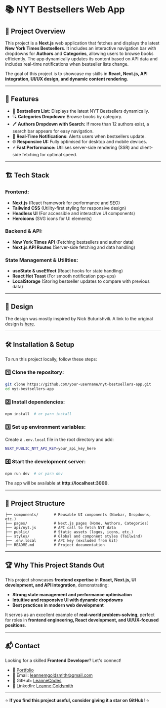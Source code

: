 # 📚 NYT Bestsellers Web App

## 📝 Project Overview
This project is a **Next.js** web application that fetches and displays the latest **New York Times Bestsellers**. It includes an interactive navigation bar with dropdowns for **Authors** and **Categories**, allowing users to browse books efficiently. The app dynamically updates its content based on API data and includes real-time notifications when bestseller lists change.

The goal of this project is to showcase my skills in **React, Next.js, API integration, UI/UX design, and dynamic content rendering**.

---

## 🚀 Features
- 📖 **Bestsellers List:** Displays the latest NYT Bestsellers dynamically.
- 🔍 **Categories Dropdown:** Browse books by category.
- 🖊️ **Authors Dropdown with Search:** If more than 12 authors exist, a search bar appears for easy navigation.
- 🔔 **Real-Time Notifications:** Alerts users when bestsellers update.
- 🌐 **Responsive UI:** Fully optimised for desktop and mobile devices.
- ⚡ **Fast Performance:** Utilises server-side rendering (SSR) and client-side fetching for optimal speed.

---

## 🏗️ Tech Stack
### **Frontend:**
- **Next.js** (React framework for performance and SEO)
- **Tailwind CSS** (Utility-first styling for responsive design)
- **Headless UI** (For accessible and interactive UI components)
- **Heroicons** (SVG icons for UI elements)

### **Backend & API:**
- **New York Times API** (Fetching bestsellers and author data)
- **Next.js API Routes** (Server-side fetching and data handling)

### **State Management & Utilities:**
- **useState & useEffect** (React hooks for state handling)
- **React Hot Toast** (For smooth notification pop-ups)
- **LocalStorage** (Storing bestseller updates to compare with previous data)

---
## 🎨 Design

The design was mostly inspired by Nick Buturishvili. A link to the original design is [here](https://dribbble.com/shots/20816339-Book-Web-Store).

---

## 🛠️ Installation & Setup
To run this project locally, follow these steps:

### 1️⃣ Clone the repository:
```sh
git clone https://github.com/your-username/nyt-bestsellers-app.git
cd nyt-bestsellers-app
```

### 2️⃣ Install dependencies:
```sh
npm install  # or yarn install
```

### 3️⃣ Set up environment variables:
Create a `.env.local` file in the root directory and add:
```sh
NEXT_PUBLIC_NYT_API_KEY=your_api_key_here
```

### 4️⃣ Start the development server:
```sh
npm run dev  # or yarn dev
```

The app will be available at **http://localhost:3000**.

---

## 📂 Project Structure
```plaintext
├── components/       # Reusable UI components (Navbar, Dropdowns, etc.)
├── pages/            # Next.js pages (Home, Authors, Categories)
├── api/nyt.js        # API call to fetch NYT data
├── public/           # Static assets (logos, icons, etc.)
├── styles/           # Global and component styles (Tailwind)
├── .env.local        # API key (excluded from Git)
├── README.md         # Project documentation
```

---

## 🏆 Why This Project Stands Out
This project showcases **frontend expertise** in **React, Next.js, UI development, and API integration**, demonstrating:
- **Strong state management and performance optimisation**
- **Intuitive and responsive UI with dynamic dropdowns**
- **Best practices in modern web development**

It serves as an excellent example of **real-world problem-solving**, perfect for roles in **frontend engineering, React development, and UI/UX-focused positions**.

---

## 📬 Contact
Looking for a skilled **Frontend Developer**? Let's connect!
- 💼 [Portfolio](https://frontend-portfolio-five-dun.vercel.app/)
- 📧 Email: leannemgoldsmith@gmail.com
- 🐙 GitHub: [LeanneCodes](https://github.com/LeanneCodes)
- 💬 LinkedIn: [Leanne Goldsmith](https://www.linkedin.com/in/leanne-m-goldsmith/)

---

⭐ **If you find this project useful, consider giving it a star on GitHub!** ⭐

